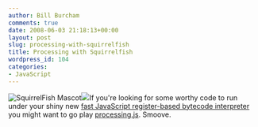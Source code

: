 ```yaml
---
author: Bill Burcham
comments: true
date: 2008-06-03 21:18:13+00:00
layout: post
slug: processing-with-squirrelfish
title: Processing with Squirrelfish
wordpress_id: 104
categories:
- JavaScript
---
```


![SquirrelFish Mascot](http://webkit.org/blog-files/squirrelfish.png)[![](http://ejohn.org/apps/processing.js/screens/Picture%2018.png)](http://ejohn.org/apps/processing.js/examples/basic/distance2d.html)If you're looking for some worthy code to run under your shiny new [fast JavaScript register-based bytecode interpreter](http://webkit.org/blog/189/announcing-squirrelfish/) you might want to go play [processing.js](http://ejohn.org/blog/processingjs/). Smoove.
